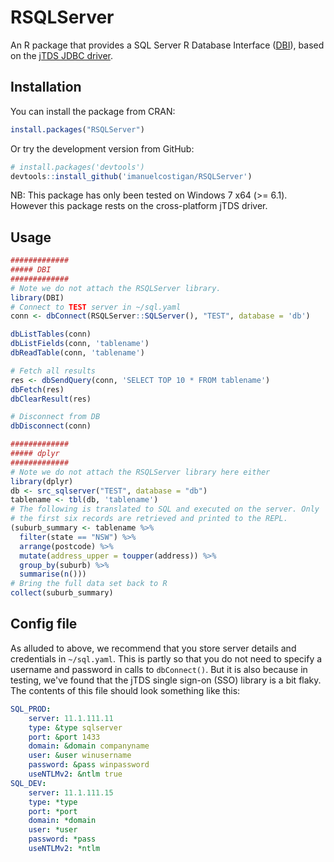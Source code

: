 # RSQLServer

An R package that provides a SQL Server R Database Interface ([DBI](https://github.com/rstats-db/DBI)), based on the [jTDS JDBC driver](http://jtds.sourceforge.net/index.html).

## Installation

You can install the package from CRAN:

```R
install.packages("RSQLServer")
```

Or try the development version from GitHub:

```R
# install.packages('devtools')
devtools::install_github('imanuelcostigan/RSQLServer')
```

NB: This package has only been tested on Windows 7 x64 (>= 6.1). However this package rests on the cross-platform jTDS driver. 

## Usage


```R
#############
##### DBI
#############
# Note we do not attach the RSQLServer library.
library(DBI)
# Connect to TEST server in ~/sql.yaml
conn <- dbConnect(RSQLServer::SQLServer(), "TEST", database = 'db')

dbListTables(conn)
dbListFields(conn, 'tablename')
dbReadTable(conn, 'tablename')

# Fetch all results
res <- dbSendQuery(conn, 'SELECT TOP 10 * FROM tablename')
dbFetch(res)
dbClearResult(res)

# Disconnect from DB
dbDisconnect(conn)

#############
##### dplyr
#############
# Note we do not attach the RSQLServer library here either
library(dplyr)
db <- src_sqlserver("TEST", database = "db")
tablename <- tbl(db, 'tablename')
# The following is translated to SQL and executed on the server. Only
# the first six records are retrieved and printed to the REPL.
(suburb_summary <- tablename %>% 
  filter(state == "NSW") %>% 
  arrange(postcode) %>%
  mutate(address_upper = toupper(address)) %>% 
  group_by(suburb) %>%
  summarise(n()))
# Bring the full data set back to R
collect(suburb_summary)
```

## Config file

As alluded to above, we recommend that you store server details and credentials in `~/sql.yaml`. This is partly so that you do not need to specify a username and password in calls to `dbConnect()`. But it is also because in testing, we've found that the jTDS single sign-on (SSO) library is a bit flaky. The contents of this file should look something like this:

```yaml
SQL_PROD:
    server: 11.1.111.11
    type: &type sqlserver
    port: &port 1433
    domain: &domain companyname
    user: &user winusername
    password: &pass winpassword
    useNTLMv2: &ntlm true
SQL_DEV:
    server: 11.1.111.15
    type: *type
    port: *port
    domain: *domain
    user: *user
    password: *pass
    useNTLMv2: *ntlm
```

